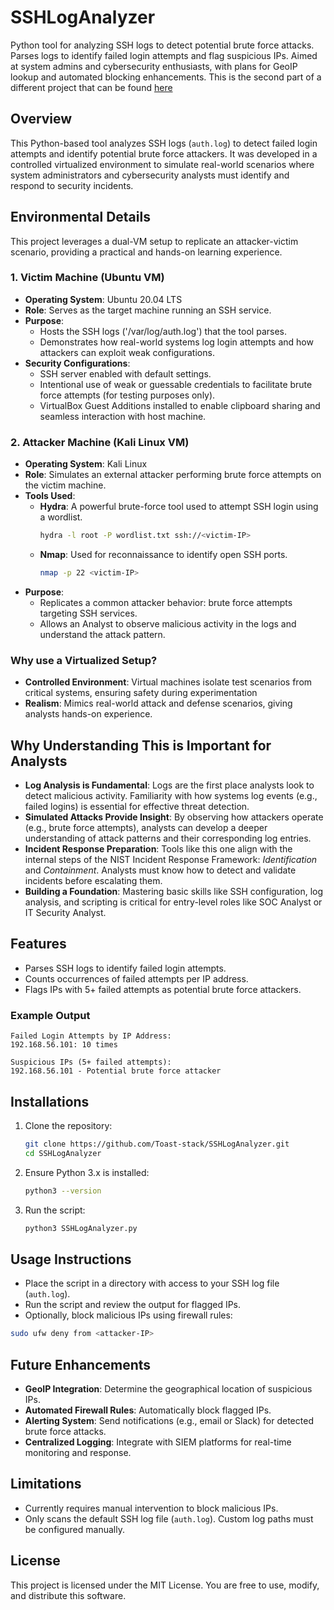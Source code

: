 # SSHLogAnalyzer
Python tool for analyzing SSH logs to detect potential brute force attacks. Parses logs to identify failed login attempts and flag suspicious IPs. Aimed at system admins and cybersecurity enthusiasts, with plans for GeoIP lookup and automated blocking enhancements. This is the second part of a different project that can be found [here](https://github.com/Toast-stack/VMs-Setup-for-SIEM-projects)

## Overview
This Python-based tool analyzes SSH logs (`auth.log`) to detect failed login attempts and identify potential brute force attackers. It was developed in a controlled virtualized environment to simulate real-world scenarios where system administrators and cybersecurity analysts must identify and respond to security incidents.

## Environmental Details
This project leverages a dual-VM setup to replicate an attacker-victim scenario, providing a practical and hands-on learning experience.

### **1. Victim Machine (Ubuntu VM)**
- **Operating System**: Ubuntu 20.04 LTS
- **Role**: Serves as the target machine running an SSH service.
- **Purpose**:
  - Hosts the SSH logs ('/var/log/auth.log') that the tool parses.
  - Demonstrates how real-world systems log login attempts and how attackers can exploit weak configurations.
- **Security Configurations**:
  - SSH server enabled with default settings.
  - Intentional use of weak or guessable credentials to facilitate brute force attempts (for testing purposes only).
  - VirtualBox Guest Additions installed to enable clipboard sharing and seamless interaction with host machine.
 
### **2. Attacker Machine (Kali Linux VM)**
- **Operating System**: Kali Linux
- **Role**: Simulates an external attacker performing brute force attempts on the victim machine.
- **Tools Used**: 
  - **Hydra**: A powerful brute-force tool used to attempt SSH login using a wordlist.
    ``` bash
    hydra -l root -P wordlist.txt ssh://<victim-IP>
    ```
  - **Nmap**: Used for reconnaissance to identify open SSH ports.
    ``` bash
    nmap -p 22 <victim-IP>
    ```
- **Purpose**:
  - Replicates a common attacker behavior: brute force attempts targeting SSH services.
  - Allows an Analyst to observe malicious activity in the logs and understand the attack pattern.

### **Why use a Virtualized Setup?**
- **Controlled Environment**: Virtual machines isolate test scenarios from critical systems, ensuring safety during experimentation
- **Realism**: Mimics real-world attack and defense scenarios, giving analysts hands-on experience.

## Why Understanding This is Important for Analysts
- **Log Analysis is Fundamental**: Logs are the first place analysts look to detect malicious activity. Familiarity with how systems log events (e.g., failed logins) is essential for effective threat detection.
- **Simulated Attacks Provide Insight**: By observing how attackers operate (e.g., brute force attempts), analysts can develop a deeper understanding of attack patterns and their corresponding log entries.
- **Incident Response Preparation**: Tools like this one align with the internal steps of the NIST Incident Response Framework: *Identification* and *Containment*. Analysts must know how to detect and validate incidents before escalating them.
- **Building a Foundation**: Mastering basic skills like SSH configuration, log analysis, and scripting is critical for entry-level roles like SOC Analyst or IT Security Analyst.

## Features

- Parses SSH logs to identify failed login attempts.
- Counts occurrences of failed attempts per IP address.
- Flags IPs with 5+ failed attempts as potential brute force attackers.

### Example Output
```Plaintext
Failed Login Attempts by IP Address:
192.168.56.101: 10 times

Suspicious IPs (5+ failed attempts):
192.168.56.101 - Potential brute force attacker
```
## Installations
1. Clone the repository:
   ```bash
   git clone https://github.com/Toast-stack/SSHLogAnalyzer.git
   cd SSHLogAnalyzer
   ```
2. Ensure Python 3.x is installed:
   ```bash
   python3 --version
   ```
3. Run the script:
   ```bash
   python3 SSHLogAnalyzer.py
   ```

## Usage Instructions
  * Place the script in a directory with access to your SSH log file (`auth.log`).
  * Run the script and review the output for flagged IPs.
  * Optionally, block malicious IPs using firewall rules:
```bash
sudo ufw deny from <attacker-IP>
```

## Future Enhancements
* **GeoIP Integration**: Determine the geographical location of suspicious IPs.
* **Automated Firewall Rules**: Automatically block flagged IPs.
* **Alerting System**: Send notifications (e.g., email or Slack) for detected brute force attacks.
* **Centralized Logging**: Integrate with SIEM platforms for real-time monitoring and response.

## Limitations
  * Currently requires manual intervention to block malicious IPs.
  * Only scans the default SSH log file (`auth.log`). Custom log paths must be configured manually.

## License
This project is licensed under the MIT License. You are free to use, modify, and distribute this software.
